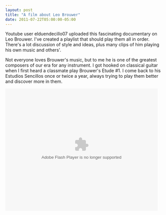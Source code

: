 ```yaml
---
layout: post
title: "A film about Leo Brouwer"
date: 2011-07-22T05:00:00-05:00
---
```


Youtube user elduendecillo07 uploaded this fascinating documentary on Leo Brouwer. I've created a playlist that should play them all in order. There's a lot discussion of style and ideas, plus many clips of him playing his own music and others'.


Not everyone loves Brouwer's music, but to me he is one of the greatest composers of our era for any instrument. I got hooked on classical guitar when I first heard a classmate play Brouwer's Etude #1. I come back to his Estudios Sencillos once or twice a year, always trying to play them better and discover more in them. 


<object height="385" width="480"><param name="movie" value="http://www.youtube.com/p/B285FECD0753B59F?version=3&hl=en_US&fs=1"></param><param name="allowFullScreen" value="true"></param><param name="allowscriptaccess" value="always"></param><embed src="http://www.youtube.com/p/B285FECD0753B59F?version=3&hl=en_US&fs=1" type="application/x-shockwave-flash" width="480" height="385" allowscriptaccess="always" allowfullscreen="true"></embed></object>

